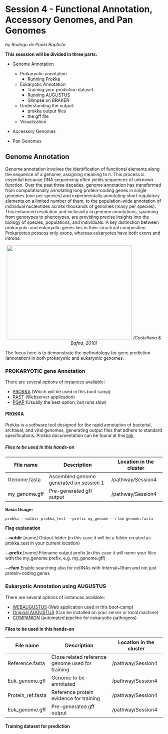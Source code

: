 # Session 4 - Functional Annotation, Accessory Genomes, and Pan Genomes
*by Rodrigo de Paula Baptista*

**This sesssion will be divided in three parts:**
* Genome Annotation
  * Prokaryotic annotation
    * Running Prokka
  * Eukaryotic Annotation
    * Training your prediction dataset
    * Running AUGUSTUS
    * Glimpse on BRAKER
  * Understanding the output:
    * prokka output files
    * the gff file
  * Visualization

* Accessory Genomes

* Pan Genomes

## Genome Annotation
Genome annotation involves the identification of functional elements along the sequence of a genome, assigning meaning to it. This process is essential because DNA sequencing often yields sequences of unknown function. Over the past three decades, genome annotation has transformed from computationally annotating long protein-coding genes in single genomes (one per species) and experimentally annotating short regulatory elements on a limited number of them, to the population-wide annotation of individual nucleotides across thousands of genomes (many per species). This enhanced resolution and inclusivity in genome annotations, spanning from genotypes to phenotypes, are providing precise insights into the biology of species, populations, and individuals.
A key distinction between prokaryotic and eukaryotic genes lies in their structural composition. Prokaryotes possess only exons, whereas eukaryotes have both exons and introns. 
<p align="center">
<img src="https://github.com/treangenlab/radmicrobes/assets/28576450/bf4a90cb-64f7-4f0b-b791-a623fc8fd3eb" width="400" height="300">
<em>(Castellana & Bafna, 2010)</em>
</p>

The focus here is to demonstrate the methodology for gene prediction (annotation) in both prokaryotic and eukaryotic genomes.

### PROKARYOTIC gene Annotation

There are several options of instances available:
- [PROKKA](https://github.com/tseemann/prokka) (Which will be used in this boot camp)
- [RAST](https://rast.nmpdr.org/) (Webserver application)
- [PGAP](https://github.com/ncbi/pgap) (Usually the best option, but runs slow)


#### PROKKA
Prokka is a software tool designed for the rapid annotation of bacterial, archaeal, and viral genomes, generating output files that adhere to standard specifications.
Prokka documentation can be found at this [link](https://github.com/tseemann/prokka)

##### Files to be used in this hands-on
File name  | Description | Location in the cluster
------------- | ------------- | ------------- 
Genome.fasta  | Assembled genome generated on session 1 | /pathway/Session4
my_genome.gff  | Pre-generated gff output | /pathway/Session4

**Basic Usage:**
```
prokka --outdir prokka_test --prefix my_genome --rfam genome.fasta
```
**Flag explanation**

**--outdir** [name]      Output folder (in this case it will be a folder created as prokka_test in your current location)

**--prefix** [name]      Filename output prefix (in this case it will name your files with the my_genome prefix, e.g. my_genome.gff)

**--rfam**               Enable searching also for ncRNAs with Infernal+Rfam and not just protein-coding genes


### Eukaryotic Annotation using AUGUSTUS

There are several options of instances available:
- [WEBAUGUSTUS](https://bioinf.uni-greifswald.de/webaugustus/) (Web application used in this boot-camp)
- [Original AUGUSTUS](https://github.com/Gaius-Augustus/Augustus) (Can be installed on your server or local machine)
- [COMPANION](https://companion.gla.ac.uk/) (automated pipeline for eukaryotic pathogens)

#### Files to be used in this hands-on
File name  | Description | Location in the cluster
------------- | ------------- | ------------- 
Reference.fasta  | Close related reference genome used for training | /pathway/Session4
Euk_genome.gff  | Genome to be annotated | /pathway/Session4
Protein_ref.fasta  | Reference protein evidence for training | /pathway/Session4
Euk_genome.gff  | Pre-generated gff output | /pathway/Session4


#### Training dataset for prediction
